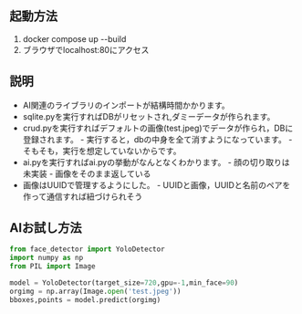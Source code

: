 ## 起動方法
1. docker compose up --build
1. ブラウザでlocalhost:80にアクセス

## 説明
- AI関連のライブラリのインポートが結構時間かかります。
- sqlite.pyを実行すればDBがリセットされ,ダミーデータが作られます。
- crud.pyを実行すればデフォルトの画像(test.jpeg)でデータが作られ，DBに登録されます。
        - 実行すると，dbの中身を全て消すようになっています。
        - そもそも，実行を想定していないからです。
- ai.pyを実行すればai.pyの挙動がなんとなくわかります。
        - 顔の切り取りは未実装
        - 画像をそのまま返している
- 画像はUUIDで管理するようにした。
        - UUIDと画像，UUIDと名前のペアを作って通信すれば紐づけられそう

## AIお試し方法
```python
from face_detector import YoloDetector
import numpy as np
from PIL import Image

model = YoloDetector(target_size=720,gpu=-1,min_face=90)
orgimg = np.array(Image.open('test.jpeg'))
bboxes,points = model.predict(orgimg)
```
